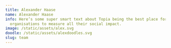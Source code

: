 ```yaml
---
title: Alexander Haase
name: Alexander Haase
info: Here’s some super smart text about Topia being the best place for social
  organisations to measure all their social impact.
image: /static/assets/alex.svg
doodle: /static/assets/alexdoodles.svg
slug: team
---
```

